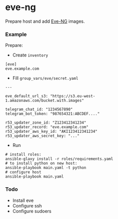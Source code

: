 # eve-ng

Prepare host and add [Eve-NG](https://www.eve-ng.net/) images.

### Example
Prepare:

* Create `inventory`
```
[eve]
eve.example.com
```

* Fill `group_vars/eve/secret.yaml`
```
---

eve_default_url_s3: "https://s3.eu-west-1.amazonaws.com/bucket.with.images"

telegram_chat_id: "1234567890"
telegram_bot_token: "987654321:ABCDEF...."

r53_updater_zone_id: "Z123412341234"
r53_updater_record: "eve.example.com"
r53_updater_aws_key_id: "AKI123412341234"
r53_updater_aws_secret_key: "..."
```

* Run 
```
# install roles:
ansible-glaxy install -r roles/requirements.yaml
# to install python on new host:
ansible-playbook main.yaml -t python
# configure host
ansible-playbook main.yaml
```

### Todo
* Install eve
* Configure ssh
* Configure sudoers
